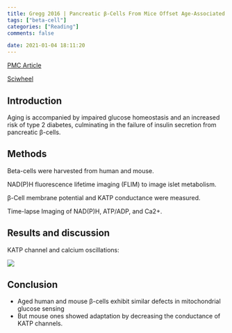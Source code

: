 ```yaml
---
title: Gregg 2016 | Pancreatic β-Cells From Mice Offset Age-Associated Mitochondrial Deficiency With Reduced KATP Channel Activity
tags: ["beta-cell"]
categories: ["Reading"]
comments: false

date: 2021-01-04 18:11:20
---
```


[PMC Article](https://www.ncbi.nlm.nih.gov/pmc/articles/PMC5001174/)

[Sciwheel](https://sciwheel.com/work/#/items/6706100/)

<!-- more -->

## Introduction

Aging is accompanied by impaired glucose homeostasis and an increased risk of type 2 diabetes, culminating in the failure of insulin secretion from pancreatic β-cells.

## Methods

Beta-cells were harvested from human and mouse.

NAD(P)H fluorescence lifetime imaging (FLIM) to image islet metabolism.

β-Cell membrane potential and KATP conductance were measured.

Time-lapse Imaging of NAD(P)H, ATP/ADP, and Ca2+.

## Results and discussion

KATP channel and calcium oscillations:

![](https://user-images.githubusercontent.com/40054455/103525678-9bd14980-4eba-11eb-80d2-3710f527e3c3.png)


## Conclusion

- Aged human and mouse β-cells exhibit similar defects in mitochondrial glucose sensing
- But mouse ones showed adaptation by decreasing the conductance of KATP channels.
